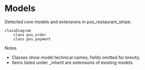 # Models

Detected core models and extensions in pos_restaurant_stripe.

```mermaid
classDiagram
    class pos_order
    class pos_payment
```

Notes
- Classes show model technical names; fields omitted for brevity.
- Items listed under _inherit are extensions of existing models.
